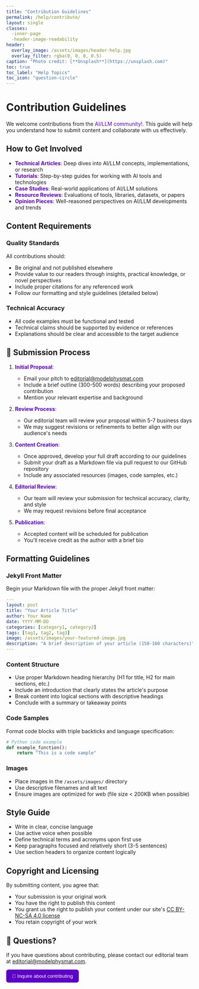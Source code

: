 ```yaml
---
title: "Contribution Guidelines"
permalink: /help/contribute/
layout: single
classes:
  -inner-page
  -header-image-readability
header:
  overlay_image: /assets/images/header-help.jpg
  overlay_filter: rgba(0, 0, 0, 0.5)
caption: "Photo credit: [**Unsplash**](https://unsplash.com)"
toc: true
toc_label: "Help Topics"
toc_icon: "question-circle"
---
```


# Contribution Guidelines

We welcome contributions from the<span style="color:#5c00c7;"> AI/LLM community!</span>. This guide will help you understand how to submit content and collaborate with us effectively.

## How to Get Involved

- <span style="color:#5c00c7;">**Technical Articles**</span>: Deep dives into AI/LLM concepts, implementations, or research
- <span style="color:#5c00c7;">**Tutorials**</span>: Step-by-step guides for working with AI tools and technologies
- <span style="color:#5c00c7;">**Case Studies**</span>: Real-world applications of AI/LLM solutions
- <span style="color:#5c00c7;">**Resource Reviews**</span>: Evaluations of tools, libraries, datasets, or papers
- <span style="color:#5c00c7;">**Opinion Pieces**</span>: Well-reasoned perspectives on AI/LLM developments and trends

## Content Requirements

### Quality Standards

All contributions should:
- Be original and not published elsewhere
- Provide value to our readers through insights, practical knowledge, or novel perspectives
- Include proper citations for any referenced work
- Follow our formatting and style guidelines (detailed below)

### Technical Accuracy

- All code examples must be functional and tested
- Technical claims should be supported by evidence or references
- Explanations should be clear and accessible to the target audience

## 📧 Submission Process

1. <span style="color:#5c00c7;">**Initial Proposal**</span>: 
   - Email your pitch to [editorial@modelphysmat.com](mailto:editorial@modelphysmat.com)
   - Include a brief outline (300-500 words) describing your proposed contribution
   - Mention your relevant expertise and background

2. <span style="color:#5c00c7;">**Review Process**</span>:
   - Our editorial team will review your proposal within 5-7 business days
   - We may suggest revisions or refinements to better align with our audience's needs

3. <span style="color:#5c00c7;">**Content Creation**</span>:
   - Once approved, develop your full draft according to our guidelines
   - Submit your draft as a Markdown file via pull request to our GitHub repository
   - Include any associated resources (images, code samples, etc.)

4. <span style="color:#5c00c7;">**Editorial Review**</span>:
   - Our team will review your submission for technical accuracy, clarity, and style
   - We may request revisions before final acceptance

5. <span style="color:#5c00c7;">**Publication**</span>:
   - Accepted content will be scheduled for publication
   - You'll receive credit as the author with a brief bio

## Formatting Guidelines

### Jekyll Front Matter

Begin your Markdown file with the proper Jekyll front matter:

```yaml
---
layout: post
title: "Your Article Title"
author: Your Name
date: YYYY-MM-DD
categories: [category1, category2]
tags: [tag1, tag2, tag3]
image: /assets/images/your-featured-image.jpg
description: "A brief description of your article (150-160 characters)"
---
```

### Content Structure

- Use proper Markdown heading hierarchy (H1 for title, H2 for main sections, etc.)
- Include an introduction that clearly states the article's purpose
- Break content into logical sections with descriptive headings
- Conclude with a summary or takeaway points

### Code Samples

Format code blocks with triple backticks and language specification:

```python
# Python code example
def example_function():
    return "This is a code sample"
```

### Images

- Place images in the `/assets/images/` directory
- Use descriptive filenames and alt text
- Ensure images are optimized for web (file size < 200KB when possible)

## Style Guide

- Write in clear, concise language
- Use active voice when possible
- Define technical terms and acronyms upon first use
- Keep paragraphs focused and relatively short (3-5 sentences)
- Use section headers to organize content logically

## Copyright and Licensing

By submitting content, you agree that:

- Your submission is your original work
- You have the right to publish this content
- You grant us the right to publish your content under our site's [CC BY-NC-SA 4.0 license](https://creativecommons.org/licenses/by-nc-sa/4.0/)
- You retain copyright of your work

## 🤔 Questions?

If you have questions about contributing, please contact our editorial team at [editorial@modelphysmat.com](mailto:editorial@modelphysmat.com).
    <p>
    <button onclick="handleEmailClick()" style="display:inline-block; background:#5c00c7 !important; color:white; padding:10px 16px; text-decoration:none; border:none; border-radius:6px; cursor:pointer;">
    📧 <span style="color:white;">Inquire about contributing</span>
    </button>
    </p>
     <!-- Hidden fallback form -->
    <div id="fallbackForm" style="display:none; margin-top: 20px;">
    	 <p><strong>Can't use email?</strong> Use the form below:</p>
	 <!--Insert contact form here -->

	 <form action="https://formspree.io/f/mjkykaqp" method="POST">
  	   <label>Your Name: <input type="text" name="name" required></label><br>
  	   <label>Email: <input type="email" name="_replyto" required></label><br>
  	   <label>Topic: <input type="text" name="topic" required></label><br>
  	   <label>Message:<br><textarea name="message" required></textarea></label><br>
  	   <button type="submit">Send Email</button>
         </form>
    </div>
  

<script src="{{ '/assets/js/email-toggle.js' | relative_url }}"></script>


## We welcome your contributions!